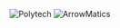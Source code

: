 ![Polytech](http://www.polytechnice.fr/jahia/jsp/jahia/templates/inc/img/polytech_nice-sophia.png)
![ArrowMatics](https://ibb.co/kSpcK6)
